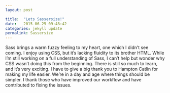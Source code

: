 ```yaml
---
layout: post

title:  "Lets Sassersize!"
date:   2015-06-25 09:48:42
categories: jekyll update
permalink: Sassersize
---
```


Sass brings a warm fuzzy feeling to my heart, one which I didn’t see coming. I enjoy using CSS, but it’s lacking fluidity to its brother HTML. While I’m still working on a full understanding of Sass, I can’t help but wonder why CSS wasn’t doing this from the beginning.  There is still so much to learn, and it’s very exciting. I have to give a big thank you to Hampton Catlin for making my life easier. We’re in a day and age where things should be simpler. I thank those who have improved our workflow and have contributed to fixing the issues.

